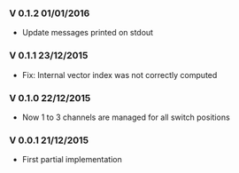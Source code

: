 ### V 0.1.2 01/01/2016
- Update messages printed on stdout

### V 0.1.1 23/12/2015
- Fix: Internal vector index was not correctly computed

### V 0.1.0 22/12/2015
- Now 1 to 3 channels are managed for all switch positions

### V 0.0.1 21/12/2015
 - First partial implementation
